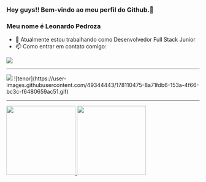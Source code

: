 ### Hey guys!! Bem-vindo ao meu perfil do Github.👋
### Meu nome é Leonardo Pedroza
- 🔭 Atualmente estou trabalhando como Desenvolvedor Full Stack Junior
- 📫 Como entrar em contato comigo:

<a href="https://www.linkedin.com/in/leonardo-pedroza-a82366138/" target="_blank"><img src="https://img.shields.io/badge/-LinkedIn-%230077B5?style=for-the-badge&logo=linkedin&logoColor=white" target="_blank"></a>
<hr>
<a href = "mailto:contato@leonardopedrozaa@gmail.com"><img src="https://img.shields.io/badge/Gmail-D14836?style=for-the-badge&logo=gmail&logoColor=white" target="_blank"></a>
![tenor](https://user-images.githubusercontent.com/49344443/178110475-8a71fdb6-153a-4f66-bc3c-f6480659ac51.gif)

<hr>
<div>
<a href="https://github.com/LeoPedroza98">
<img height="180em" src="https://github-readme-stats.vercel.app/api/top-langs/?username=LeoPedroza98&layout=compact&langs_count=7&theme=codeSTACKr"/>
<img height="180em" src="https://github-readme-stats.vercel.app/api?username=LeoPedroza98&show_icons=true&theme=codeSTACKr&include_all_commits=true&count_private=true"/>
</div>
